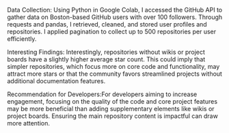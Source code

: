 Data Collection: Using Python in Google Colab, I accessed the GitHub API to gather data on Boston-based GitHub users with over 100 followers. Through requests and pandas, I retrieved, cleaned, and stored user profiles and repositories. I applied pagination to collect up to 500 repositories per user efficiently.


Interesting Findings: Interestingly, repositories without wikis or project boards have a slightly higher average star count. This could imply that simpler repositories, which focus more on core code and functionality, may attract more stars or that the community favors streamlined projects without additional documentation features.


Recommendation for Developers:For developers aiming to increase engagement, focusing on the quality of the code and core project features may be more beneficial than adding supplementary elements like wikis or project boards. Ensuring the main repository content is impactful can draw more attention.
